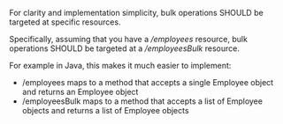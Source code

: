 For clarity and implementation simplicity, bulk operations SHOULD be targeted at specific resources.

Specifically, assuming that you have a _/employees_ resource, bulk operations SHOULD be targeted at a _/employeesBulk_ resource.

For example in Java, this makes it much easier to implement:
* /employees maps to a method that accepts a single Employee object and returns an Employee object
* /employeesBulk maps to a method that accepts a list of Employee objects and returns a list of Employee objects